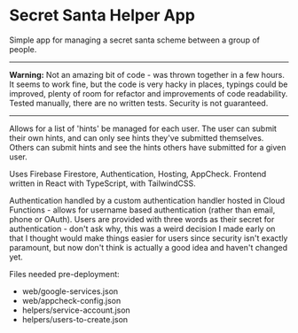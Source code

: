 # Secret Santa Helper App

Simple app for managing a secret santa scheme between a group of people.

---

**Warning:** Not an amazing bit of code - was thrown together in a few hours. It seems to work fine, but the code is very hacky in places, typings could be improved, plenty of room for refactor and improvements of code readability. Tested manually, there are no written tests. Security is not guaranteed.

---

Allows for a list of 'hints' be managed for each user. The user can submit their own hints, and can only see hints they've submitted themselves. Others can submit hints and see the hints others have submitted for a given user.

Uses Firebase Firestore, Authentication, Hosting, AppCheck. Frontend written in React with TypeScript, with TailwindCSS.

Authentication handled by a custom authentication handler hosted in Cloud Functions - allows for username based authentication (rather than email, phone or OAuth). Users are provided with three words as their secret for authentication - don't ask why, this was a weird decision I made early on that I thought would make things easier for users since security isn't exactly paramount, but now don't think is actually a good idea and haven't changed yet.

Files needed pre-deployment:

- web/google-services.json
- web/appcheck-config.json
- helpers/service-account.json
- helpers/users-to-create.json
